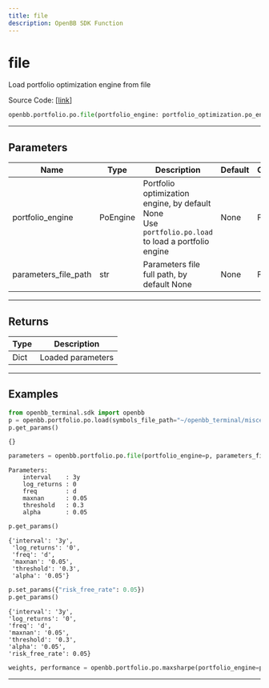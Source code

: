 ```yaml
---
title: file
description: OpenBB SDK Function
---
```


# file

Load portfolio optimization engine from file

Source Code: [[link](https://github.com/OpenBB-finance/OpenBBTerminal/tree/main/openbb_terminal/portfolio/portfolio_optimization/po_model.py#L108)]

```python
openbb.portfolio.po.file(portfolio_engine: portfolio_optimization.po_engine.PoEngine, parameters_file_path: str)
```

---

## Parameters

| Name | Type | Description | Default | Optional |
| ---- | ---- | ----------- | ------- | -------- |
| portfolio_engine | PoEngine | Portfolio optimization engine, by default None<br/>Use `portfolio.po.load` to load a portfolio engine | None | False |
| parameters_file_path | str | Parameters file full path, by default None | None | False |


---

## Returns

| Type | Description |
| ---- | ----------- |
| Dict | Loaded parameters |
---

## Examples

```python
from openbb_terminal.sdk import openbb
p = openbb.portfolio.po.load(symbols_file_path="~/openbb_terminal/miscellaneous/portfolio_examples/allocation/60_40_Portfolio.xlsx")
p.get_params()
```

```
{}
```
```python
parameters = openbb.portfolio.po.file(portfolio_engine=p, parameters_file_path="~/openbb_terminal/miscellaneous/portfolio_examples/optimization/defaults.ini")
```

```
Parameters:
    interval    : 3y
    log_returns : 0
    freq        : d
    maxnan      : 0.05
    threshold   : 0.3
    alpha       : 0.05
```
```python
p.get_params()
```

```
{'interval': '3y',
 'log_returns': '0',
 'freq': 'd',
 'maxnan': '0.05',
 'threshold': '0.3',
 'alpha': '0.05'}
```
```python
p.set_params({"risk_free_rate": 0.05})
p.get_params()
```

```
{'interval': '3y',
'log_returns': '0',
'freq': 'd',
'maxnan': '0.05',
'threshold': '0.3',
'alpha': '0.05',
'risk_free_rate': 0.05}
```
```python
weights, performance = openbb.portfolio.po.maxsharpe(portfolio_engine=p)
```

---

